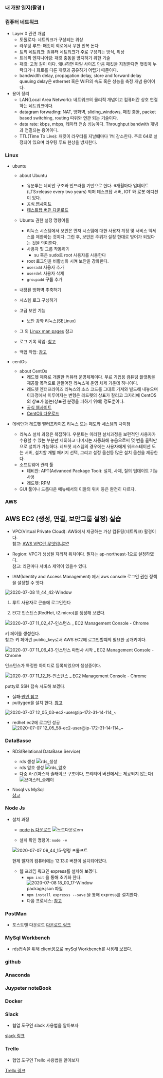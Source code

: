 ### 내 개발 일지(활경 )

### 컴퓨터 네트워크

*  Layer 0 관련 개념
   *  토폴로지: 네트워크가 구성되는 위상
   *  라우팅 루프: 패킷이 회로에서 무한 반복 돈다
   *  트리 네트워크: 컴퓨터 네트워크가 주로 구성되는 방식, 위상
   *  트레픽 엔지니어링: 패킷 충동을 방지하기 위한 기술
   *  패킷: 고정 길이 이다. 왜냐하면 파일 사이즈 만큼 패킷을 지정한다면 팻킷이 누락되거나 회로를 다른 패킷과 공유하기 어렵기 때문이다.
   *  bandwidth delay, propagation delay, store and forward delay queuing delay은 ethernet 혹은 WIFI의 속도 혹은 성능을 측정 개념 용어이다.
*  용어 정리
   *  LAN(Local Area Network): 네트워크의 물리적 개념이고 컴퓨터간 상호 연결하는 네트워크이다.
   *  datagram forwading: NAT, 방화벽, sliding_windows, 패킷 충돌, packet based switching, routing 따위와 연관 되는 기술이다.
   *  data rate: kbps, mbps, 데이터 전송 성능이다. Throughput bandwith 개념과 연결되는 용어이다.
   *  TTL(Time To Live): 패킷이 라우터를 지날떄마다 1씩 감소한다. 주로 64로 설정되어 있으며 라우팅 루프 현상을 방지한다.
      





### Linux

*  ubuntu
   *  about Ubuntu
      *  유분투는 데비안 구조와 인프라를 기반으로 한다. 6개월마다 업데이트(LTS:release every two years) 되며 데스크탑 서버, IOT 와 로봇 에디션이 있다.
      *  [공식 웹사이트](Ubuntu.com)
      *  [데스트탑 버젼 다운로드](https://ubuntu.com/download/desktop/thank-you?version=20.04&architecture=amd64)
   *  Ubuntu 권한 설정 명령어들
      *  리눅스 시스템에서 보안은 먼저 시스템에 대한 사용자 계정 및 서비스 엑세스를 제한하는 것이다. 그런 후, 보안은 주위가 설정 한대로 방어가 되었다는 것을 의미한다.
      *  사용자 및 그룹 작동하기
         *  su 혹은 sudo로 root 사용자를 사용한다
      *  root 로그인을 비활성화 시켜 보안을 강화한다.
      *  `useradd` 사용자 추가
      *  `userdel` 사용자 삭제
      *  `groupadd` 구룹 추가
   *  내장된 방화벽 추축하기
   *  시스템 로그 구성하기
   *  고급 보안 기능
      * 보안 강화 리눅스(SELinux)
   
   *  그 외 [Linux man pages](https://linux.die.net/man/) 참고
   
   * 로그 기록 작업: [참고](http://blog.naver.com/PostView.nhn?blogId=innerbus_co&logNo=221439737250&parentCategoryNo=&categoryNo=11&viewDate=&isShowPopularPosts=true&from=search)
   
   
   * 백업 작업: [참고](https://mamya.tistory.com/224)   
   
*  centOs
   *  about CentOs
      *  레드헷 제휴로 개발한 커뮤터 운영체제이다. 무료 기업용 컴퓨팅 플랫폼을 제공할 목적으로 만들어진 리눅스계 운영 체제 가운데 하나이다.
      *  레드헷 엔터프라이즈 리눅스의 소스 코드를 그대로 가져와 빌드해 내놓으며 이과정에서 이루어지는 변형은 레드헷의 상표가 잘리고 그자리에 CentOS의 상표가 붙는(상표권 분쟁을 피하기 위해)
      정도뿐이다.
      *  [공식 웹사이트](https://www.centos.org/)
      *  [CentOS 다운로드](https://www.centos.org/download/)
      
*  데비안과 레드헷 엩터프라이즈 리눅스 또는 페도라 세스템의 차이점
   *  리눅스 설치 과정은 복잡하다. 우분트는 이러한 설치과정을 보편적인 사용자가 수용할 수 있는 부분만 제외하고 나머지는 자동화해 놓음으로써 몇 번을 클릭만으로 설치가 가능하다.
      레드헷 시스템의 경우에는 사용자에게 워크스테이션 도는 서버, 설치할 개별 패키지 선택, 그리고 설정 옵션등 많은 설치 옵션을 제공한다.
   *  소프트웨어 관리 툴
      *  데비안: APT(Advanced Package Tool): 설치, 사제, 질의 업데이트 기능 사용
      *  레드헷: RPM
   *  GUI 툴이나 드롭다운 메뉴에서의 이들의 위치 등은 완전히 다르다.
      


### AWS
  ## AWS EC2 (생성, 연결, 보안그룹 설정) 실습  
  
  *  VPC(Virtual Private Cloud): AWS에서 제공하는 가상 컴퓨팅(네트워크) 활경이다.  
  참고: [AWS VPC란 무엇입니까?](https://docs.aws.amazon.com/ko_kr/vpc/latest/userguide/what-is-amazon-vpc.html)
  
  *  Region: VPC가 생성될 지리적 위치이다. 필자는 ap-northeast-1으로 설정하였다.  
  참고: 리젼마다 서비스 제약이 있을수 있다.
  
  *  IAM(Identity and Access Management) 에서 aws console 로그인 권한 정책을 설정할 수 잇다.
  
  ![2020-07-08 11_44_42-Window](https://user-images.githubusercontent.com/12722674/86869060-d4ad8300-c110-11ea-89cf-d4aea65b0f4c.png)

  
  
  1.  루트 사용자로 콘솔에 로그인한다
  
  1.  EC2 인스턴스(RedHet, t2.micro)를 생성해 보겠다.
  
  ![2020-07-07 11_02_47-인스턴스 _ EC2 Management Console - Chrome](https://user-images.githubusercontent.com/12722674/86688864-706fbe00-c041-11ea-89b6-628957ae09d5.png)  

  키 페어를 생성한다.  
  참고: 키 페어란 public_key로서 AWS EC2에 로그인할떄의 필요한 공개키이다.
  
  ![2020-07-07 11_06_43-인스턴스 마법사 시작 _ EC2 Management Console - Chrome](https://user-images.githubusercontent.com/12722674/86689479-fbe94f00-c041-11ea-8a63-9afd6e7fcd46.png)

  인스턴스가 특정한 아이디로 등록되었으며 생성중이다.  
  
  ![2020-07-07 11_12_15-인스턴스 _ EC2 Management Console - Chrome](https://user-images.githubusercontent.com/12722674/86690356-d01a9900-c042-11ea-9eba-91b745daf208.png)

  putty로 SSH 접속 시도해 보겠다.
  -  실패:[원인 참고](https://stackoverflow.com/questions/3190667/convert-pem-to-ppk-file-format) 
  -  puttygen을 설치 한다. [참고](https://devops.ionos.com/tutorials/use-ssh-keys-with-putty-on-windows/)
  
  ![2020-07-07 12_05_03-ec2-user@ip-172-31-14-114_~](https://user-images.githubusercontent.com/12722674/86698285-22ab8380-c04a-11ea-93f1-344c8f68c60a.png)

  -  redhet ec2에 로그인 성공
  ![2020-07-07 12_05_58-ec2-user@ip-172-31-14-114_~](https://user-images.githubusercontent.com/12722674/86698423-4078e880-c04a-11ea-8856-feff4e508fcd.png)

  
  
### DataBasse

  *   RDS(Relational DataBase Service)
      *  rds 생성
     ![rds_생성](https://user-images.githubusercontent.com/12722674/86885766-cb341300-c130-11ea-88db-2099f9535f5f.png)
      *  rds 암호 생성
      ![rds_암호](https://user-images.githubusercontent.com/12722674/86885838-e7d04b00-c130-11ea-93c3-3a13c39c3739.png)
      *  다중 A-Z(마스터 슬래이브 구조이다, 프리티어 버젼에서는 제공되지 않는다)
      ![브마스터_슬래이](https://user-images.githubusercontent.com/12722674/86885964-1f3ef780-c131-11ea-9cd2-90c8978739f9.png)
      
  *   Nosql vs MySql  
      [참고](https://siyoon210.tistory.com/130)

### Node Js
  *  설치 과정
     *  [node js 다운로드](https://nodejs.org/ko/download/)
      ![노드다운로em](https://user-images.githubusercontent.com/12722674/86677033-2f25e100-c036-11ea-9d83-064e700a54f0.png)
      
     *  설치 확인 명령어: `node -v`
     
     ![2020-07-07 09_44_15-명령 프롬프트](https://user-images.githubusercontent.com/12722674/86677341-790ec700-c036-11ea-806d-cc781812e8fd.png)
     
     현제 필자의 컴퓨터에는 12.13.0 버젼이 설치되어있다.
     
     * 웹 프레임 워크인 express를 설치해 보겠다.
       *  `npm init` 을 통해 초기화 한다.  
          ![2020-07-08 18_00_17-Window](https://user-images.githubusercontent.com/12722674/86899441-f6286200-c144-11ea-9105-f1d175d53d1e.png)  
          package.json 파일
       *  `npm install expresss --save` 을 통해 express를 설치한다.
       *  다음 프로세스: [참고](https://www.deok.me/entry/NodeJS-NodeJS-Express-%EC%84%A4%EC%B9%98-%EB%B0%8F-%EC%84%9C%EB%B9%84%EC%8A%A4-%EA%B0%9C%EB%B0%9C-%EC%8B%9C%EC%9E%91%ED%95%98%EA%B8%B0) 
     

### PostMan

  * 포스트맨 다운로드 [다운로드 링크](https://www.postman.com/downloads/)

### MySql Workbench

  *  rds접속을 위해 client용으로 mySql Workbench를 사용해 보겠다.
     

### github

### Anaconda

### Juypeter noteBook

### Docker

### Slack

   *  협업 도구인 slack 사용법을 알아보자  
          
  [slack 링크](https://slack.com/intl/en-kr/)

### Trello

   *   협업 도구인 Trello 사용법을 알아보자  
   
   [Trello 링크](https://trello.com/?&aceid=&adposition=&adgroup=105703216008&campaign=9843285496&creative=437184392125&device=c&keyword=%2Btrello&matchtype=b&network=g&placement=&ds_kids=p53016482385&ds_e=GOOGLE&ds_eid=700000001557344&ds_e1=GOOGLE&gclid=Cj0KCQjw3ZX4BRDmARIsAFYh7ZKwFUSDuqnxqn_binH58nRGZ8kuIiJWJUMzUtjGJ8YBDesJJePC9m0aAtxaEALw_wcB&gclsrc=aw.ds)
